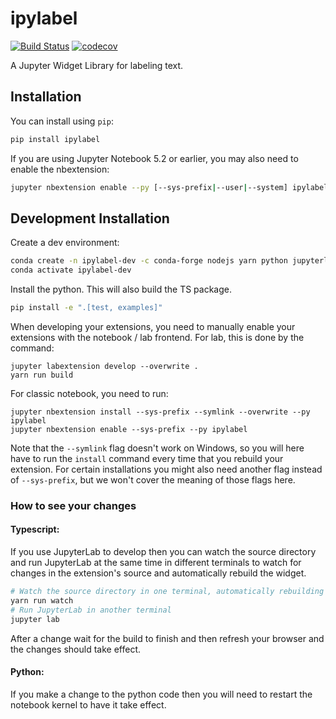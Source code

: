
# ipylabel

[![Build Status](https://travis-ci.org/unrndm/ipylabel.svg?branch=master)](https://travis-ci.org/unrndm/ipylabel)
[![codecov](https://codecov.io/gh/unrndm/ipylabel/branch/master/graph/badge.svg)](https://codecov.io/gh/unrndm/ipylabel)


A Jupyter Widget Library for labeling text.

## Installation

You can install using `pip`:

```bash
pip install ipylabel
```

If you are using Jupyter Notebook 5.2 or earlier, you may also need to enable
the nbextension:
```bash
jupyter nbextension enable --py [--sys-prefix|--user|--system] ipylabel
```

## Development Installation

Create a dev environment:
```bash
conda create -n ipylabel-dev -c conda-forge nodejs yarn python jupyterlab
conda activate ipylabel-dev
```

Install the python. This will also build the TS package.
```bash
pip install -e ".[test, examples]"
```

When developing your extensions, you need to manually enable your extensions with the
notebook / lab frontend. For lab, this is done by the command:

```
jupyter labextension develop --overwrite .
yarn run build
```

For classic notebook, you need to run:

```
jupyter nbextension install --sys-prefix --symlink --overwrite --py ipylabel
jupyter nbextension enable --sys-prefix --py ipylabel
```

Note that the `--symlink` flag doesn't work on Windows, so you will here have to run
the `install` command every time that you rebuild your extension. For certain installations
you might also need another flag instead of `--sys-prefix`, but we won't cover the meaning
of those flags here.

### How to see your changes
#### Typescript:
If you use JupyterLab to develop then you can watch the source directory and run JupyterLab at the same time in different
terminals to watch for changes in the extension's source and automatically rebuild the widget.

```bash
# Watch the source directory in one terminal, automatically rebuilding when needed
yarn run watch
# Run JupyterLab in another terminal
jupyter lab
```

After a change wait for the build to finish and then refresh your browser and the changes should take effect.

#### Python:
If you make a change to the python code then you will need to restart the notebook kernel to have it take effect.
